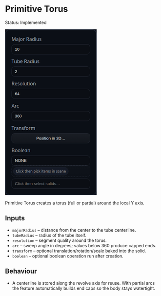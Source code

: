 # Primitive Torus

Status: Implemented

![Primitive Torus feature dialog](Primitive_Torus.png)

Primitive Torus creates a torus (full or partial) around the local Y axis.

## Inputs
- `majorRadius` – distance from the center to the tube centerline.
- `tubeRadius` – radius of the tube itself.
- `resolution` – segment quality around the torus.
- `arc` – sweep angle in degrees; values below 360 produce capped ends.
- `transform` – optional translation/rotation/scale baked into the solid.
- `boolean` – optional boolean operation run after creation.

## Behaviour
- A centerline is stored along the revolve axis for reuse. With partial arcs the feature automatically builds end caps so the body stays watertight.
